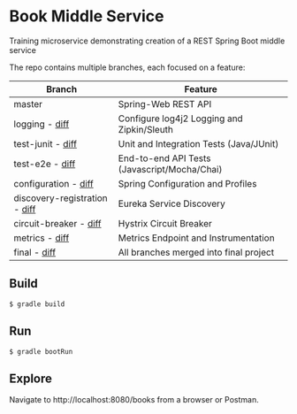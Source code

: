 # Book Middle Service

Training microservice demonstrating creation of a REST Spring Boot middle service

The repo contains multiple branches, each focused on a feature:

| Branch                                                                                                                  | Feature                                      |
| ----------------------------------------------------------------------------------------------------------------------- | -------------------------------------------- |
| master                                                                                                                  | Spring-Web REST API                          |
| logging - [diff](https://github.com/EBSCOIS/platform.training.bookmiddle/compare/logging)                               | Configure log4j2 Logging and Zipkin/Sleuth   | 
| test-junit - [diff](https://github.com/EBSCOIS/platform.training.bookmiddle/compare/test-junit)                         | Unit and Integration Tests (Java/JUnit)      |
| test-e2e - [diff](https://github.com/EBSCOIS/platform.training.bookmiddle/compare/test-e2e)                             | End-to-end API Tests (Javascript/Mocha/Chai) |
| configuration - [diff](https://github.com/EBSCOIS/platform.training.bookmiddle/compare/configuration)                   | Spring Configuration and Profiles            |
| discovery-registration - [diff](https://github.com/EBSCOIS/platform.training.bookmiddle/compare/discovery-registration) | Eureka Service Discovery                     |
| circuit-breaker - [diff](https://github.com/EBSCOIS/platform.training.bookmiddle/compare/circuit-breaker)               | Hystrix Circuit Breaker                      |
| metrics - [diff](https://github.com/EBSCOIS/platform.training.bookmiddle/compare/metrics)                               | Metrics Endpoint and Instrumentation         |
| final - [diff](https://github.com/EBSCOIS/platform.training.bookmiddle/compare/final)                                   | All branches merged into final project       |

## Build

`$ gradle build`

## Run

`$ gradle bootRun`

## Explore

Navigate to http://localhost:8080/books from a browser or Postman.